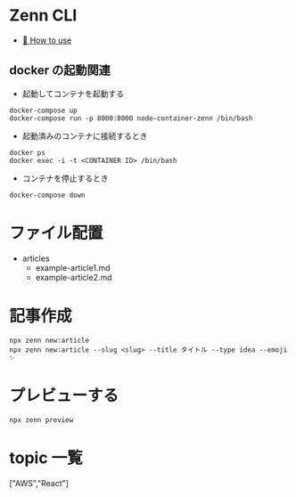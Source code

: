 # Zenn CLI

- [📘 How to use](https://zenn.dev/zenn/articles/zenn-cli-guide)

## docker の起動関連

- 起動してコンテナを起動する

```
docker-compose up
docker-compose run -p 8000:8000 node-container-zenn /bin/bash
```

- 起動済みのコンテナに接続するとき

```
docker ps
docker exec -i -t <CONTAINER ID> /bin/bash
```

- コンテナを停止するとき

```
docker-compose down
```

# ファイル配置

- articles
  - example-article1.md
  - example-article2.md

# 記事作成

```
npx zenn new:article
npx zenn new:article --slug <slug> --title タイトル --type idea --emoji ✨
```

# プレビューする

```
npx zenn preview
```

# topic 一覧

["AWS","React"]
